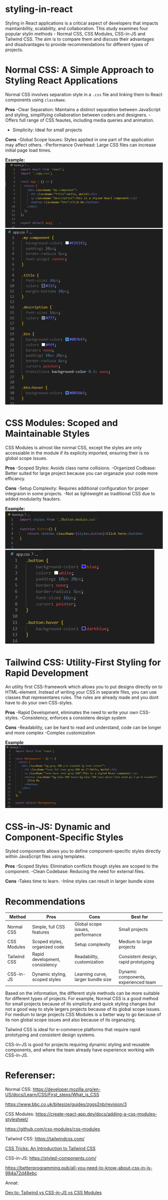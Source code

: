 # styling-in-react

Styling in React applications is a critical aspect of developers that impacts maintainbility, scalability, and collaboration. This study examines four popular stylin methods - Normal CSS, CSS Modules, CSS-in-JS and Tailwind CSS. The aim is to compare them and discuss their advantages and disadvantages to provide recommendations for different types of projects.



# Normal CSS: A Simple Approach to Styling React Applications

Normal CSS involves separation style in a `.css` file and linking them to React components using `className`.

**Pros**
-Clear Separation: Maintains a distinct separation between JavaScript and styling, simplifying collaboration between coders and designers.
-Offers full range of CSS feautes, including media queries and animation.
- Simplicity: Ideal for small projects

**Cons**
-Global Scope Issues: Styles applied in one part of the application may affect others.
-Performance Overhead: Large CSS files can increase initial page load times. 


**Example:**
![NormalCSS](normalcss1.png)
![NormalCSS](normalcss2.png)


# CSS Modules: Scoped and Maintainable Styles
CSS Modules is almost like normal CSS, except the styles are only accessiable in the module if its explicity imported, ensuring their is no global scope issues. 

**Pros**
-Scoped Styles: Avoids class name collisions.
-Organized Codbase: Better suited for large project because you can organazie your code more efficancy. 

**Cons**
-Setup Complexity: Requires additional configuration for proper integraion in some projects.
-Not as lightweight as traditional CSS due to added modularity feauters. 

**Example:**
![CSSmodules](cssmodules1.png)
![CSSmodules](cssmodules2.png)

# Tailwind CSS: Utility-First Styling for Rapid Development
An utility first CSS-framework which allows you to put designs directly on to HTML-element. Instead of writing your CSS in separate files, you can use classes that representares rules. The rules are already made and you dont have to do your own CSS-styles.

**Pros**
-Rapid Development, eliminates the need to write your own CSS-styles.
-Consistency, enforces a consistens design system

**Cons**
-Readability, can be hard to read and understand, code can be longer and more complex
-Complex customization

**Example**
![tailwind](tailwind.png)



# CSS-in-JS: Dynamic and Component-Specific Styles
Styled components allows you to define component-specific styles directly within JavaScript files using templates. 

**Pros**
-Scoped Styles: Elimination conflicts though styles are scoped to the component.
-Clean Codebase: Reducing the need for external files.

**Cons**
-Takes time to learn.
-Inline styles can result in larger bundle sizes

# Recommendations

| **Method**       | **Pros**                         | **Cons**                            | **Best for**                         |
|-------------------|----------------------------------|-------------------------------------|---------------------------------------|
| Normal CSS        | Simple, full CSS features       | Global scope issues, performance    | Small projects                       |
| CSS Modules       | Scoped styles, organized code   | Setup complexity                    | Medium to large projects             |
| Tailwind CSS      | Rapid development, consistency  | Readability, customization          | Consistent design, rapid prototyping |
| CSS-in-JS         | Dynamic styling, scoped styles  | Learning curve, larger bundle size  | Dynamic components, experienced team |


Based on the information, the different style methods can be more suitable for different types of projects. For example, Normal CSS is a good method for small projects because of its simplicity and quick styling changes but not a good way to style largers projects because of its global scope issues. For medium to large projects CSS Modules is a better way to go because of its non global scope issues and also because of its organazing. 

Tailwind CSS is ideal for e-commerce platforms that require rapid prototyping and consistent design systems.

CSS-in-JS is good for projects requiring dynamic styling and reusable components, and where the team already have experience working with CSS-in-JS.


# Referenser:

Normal CSS: 
https://developer.mozilla.org/en-US/docs/Learn/CSS/First_steps/What_is_CSS

https://www.bbc.co.uk/bitesize/guides/zggs2nb/revision/3


CSS Modules:
https://create-react-app.dev/docs/adding-a-css-modules-stylesheet/

https://github.com/css-modules/css-modules


Tailwind CSS:
https://tailwindcss.com/

[CSS Tricks: An Introduction to Tailwind CSS](https://www.builder.io/blog/tailwind-css-tips-and-tricks)


CSS-in-JS:
https://styled-components.com/

https://betterprogramming.pub/all-you-need-to-know-about-css-in-js-984a72d48ebc

Annat:

[Dev.to: Tailwind vs CSS-in-JS vs CSS Modules](https://medium.com/@ignatovich.dm/css-modules-vs-css-in-js-vs-tailwind-css-a-comprehensive-comparison-24e7cb6f48e9)



  
